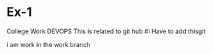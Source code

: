 # Ex-1
College Work DEVOPS
This is related to git hub
#i Have to add thisgit 

i am work in the work branch    
